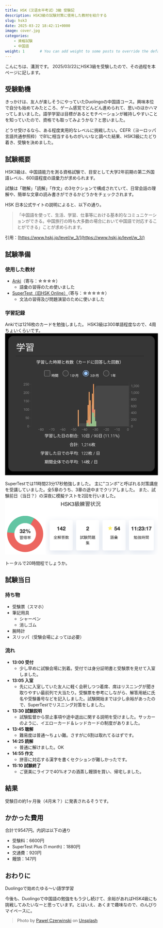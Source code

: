 ```yaml
---
title: HSK（汉语水平考试）3級 受験記
description: HSK3級の試験対策に使用した教材を紹介する
slug: hsk3
date: 2025-03-22 18:42:11+0000
image: cover.jpg
categories:
    - 資格試験
    - 中国語
weight: 1       # You can add weight to some posts to override the default sorting (date descending)
---
```


こんにちは、溝渕です。
2025/03/22にHSK3級を受験したので、その過程を本ページに記します。

## 受験動機
きっかけは、友人が楽しそうにやっていたDuolingoの中国語コース。興味本位で自分も始めてみたところ、ゲーム感覚でどんどん進められて、思いのほかハマってしまいました。語学学習は目標があるとモチベーションが維持しやすいことを知っていたので、資格でも取ってみようかな？と思いました。

どうせ受けるなら、ある程度実用的なレベルに挑戦したい。CEFR（ヨーロッパ言語共通参照枠）でB1に相当するものがいいなと調べた結果、HSK3級にたどり着き、受験を決めました。


## 試験概要
HSK3級は、中国語能力を測る資格試験で、目安として大学2年前期の第二外国語レベル、600語程度の語彙力が求められます。

試験は「聴解」「読解」「作文」の3セクションで構成されていて、日常会話の理解や、簡単な文章の読み書きができるかどうかをチェックされます。

HSK 日本公式サイトの説明によると、以下の通り。
> 「中国語を使って、生活、学習、仕事等における基本的なコミュニケーションができる。中国旅行の時も大多数の場合において中国語で対応することができる」ことが求められます。

引用：[https://www.hskj.jp/level/w_3/](https://www.hskj.jp/level/w_3/)

## 試験準備

### 使用した教材
- [Anki](https://apps.ankiweb.net)（寄与：☆☆☆☆）
  - 語彙の習得のため使いました
- [SuperTest（旧HSK Online）](https://www.hskonline.com/ja/)（寄与：☆☆☆☆☆）
  - 文法の習得及び問題演習のために使いました

### 学習記録
Ankiでは1216枚のカードを勉強しました。
HSK3級は300単語程度なので、4周ちょいくらいです。
![ankiの学習記録](progress-anki.jpg)

SuperTestでは11時間23分17秒勉強しました。
主に"コンボ"と呼ばれる対策講座を受講していました。全5章のうち、3章の途中までクリアしました。
また、試験前日（当日？）の深夜に模擬テストを2回を行いました。
![supertestの学習記録](progress-supertest.png)

トータルで20時間程でしょうか。

## 試験当日
### 持ち物
- 受験票（スマホ）
- 筆記用具
  - シャーペン
  - 消しゴム
- 腕時計
- スリッパ（受験会場によっては必要）

### 流れ
- **13:00 受付**
  - 少し早めに試験会場に到着。受付では身分証明書と受験票を見せて入室しました。
- **13:05 入室**
  - 先にに入室していた友人に軽く会釈しつつ着席、席はリスニングが聞き取りやすい最前列で大当たり。受験票を参考にしながら、解答用紙に氏名や受験番号などを記入しました。試験開始までは少し余裕があったので、SuperTestでリスニング対策をしました。
- **13:30 試験説明**
  - 試験監督から禁止事項や途中退出に関する説明を受けました。サッカーのように、イエローカード＆レッドカードの制度がありました。
- **13:45 聴解**
  - 難易度は普通〜ちょい難。さすがに6割は取れてるはずです。
- **14:25 読解**
  - 普通に解けました。OK
- **14:55 作文**
  - 拼音に対応する漢字を書くセクションが難しかったです。
- **15:10 試験終了**
  - ご褒美にライフで40%オフの酒蒸し饅頭を買い、帰宅しました。

## 結果
受験日の約1ヶ月後（4月末？）に発表されるそうです。

## かかった費用
合計で9547円。内訳は以下の通り
- 受験料：6600円
- SuperTest Plus (1 month)：1880円
- 交通費：920円
- 饅頭：147円

## おわりに
Duolingoで始めたゆる〜い語学学習

今後も、Duolingoで中国語の勉強をもう少し続けて、余裕があればHSK4級にも挑戦してみたいなーと思っています。とはいえ、あくまで趣味なので、のんびりマイペースに。


> Photo by [Pawel Czerwinski](https://unsplash.com/@pawel_czerwinski) on [Unsplash](https://unsplash.com/)